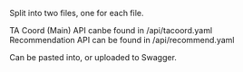 Split into two files, one for each file.

TA Coord (Main) API canbe found in /api/tacoord.yaml  
Recommendation API can be found in /api/recommend.yaml

Can be pasted into, or uploaded to Swagger.

